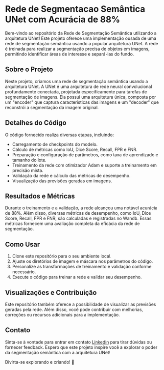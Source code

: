 # Rede de Segmentacao Semântica UNet com Acurácia de 88%

Bem-vindo ao repositório da Rede de Segmentação Semântica utilizando a arquitetura UNet! Este projeto oferece uma implementação ousada de uma rede de segmentação semântica usando a popular arquitetura UNet. A rede é treinada para realizar a segmentação precisa de objetos em imagens, permitindo identificar áreas de interesse e separá-las do fundo.

## Sobre o Projeto

Neste projeto, criamos uma rede de segmentação semântica usando a arquitetura UNet. A UNet é uma arquitetura de rede neural convolucional profundamente conectada, projetada especificamente para tarefas de segmentação de imagens. Ela possui uma arquitetura única, composta por um "encoder" que captura características das imagens e um "decoder" que reconstrói a segmentação da imagem original.

## Detalhes do Código

O código fornecido realiza diversas etapas, incluindo:

- Carregamento de checkpoints do modelo.
- Cálculo de métricas como IoU, Dice Score, Recall, FPR e FNR.
- Preparação e configuração de parâmetros, como taxa de aprendizado e tamanho do lote.
- Treinamento da rede com otimizador Adam e suporte a treinamento em precisão mista.
- Validação da rede e cálculo das métricas de desempenho.
- Visualização das previsões geradas em imagens.

## Resultados e Métricas

Durante o treinamento e a validação, a rede alcançou uma notável acurácia de 88%. Além disso, diversas métricas de desempenho, como IoU, Dice Score, Recall, FPR e FNR, são calculadas e registradas  no Wandb. Essas métricas fornecem uma avaliação completa da eficácia da rede de segmentação.

## Como Usar

1. Clone este repositório para o seu ambiente local.
2. Ajuste os diretórios de imagem e máscara nos parâmetros do código.
3. Personalize as transformações de treinamento e validação conforme necessário.
4. Execute o código para treinar a rede e validar seu desempenho.

## Visualizações e Contribuição

Este repositório também oferece a possibilidade de visualizar as previsões geradas pela rede. Além disso, você pode contribuir com melhorias, correções ou recursos adicionais para a implementação.

## Contato

Sinta-se à vontade para entrar em contato [Linkedin](www.linkedin.com/in/eduardo-lawson-da-silva-32b8a4224) para tirar dúvidas ou fornecer feedback. Espero que este projeto inspire você a explorar o poder da segmentação semântica com a arquitetura UNet!

Divirta-se explorando e criando! 🚀
